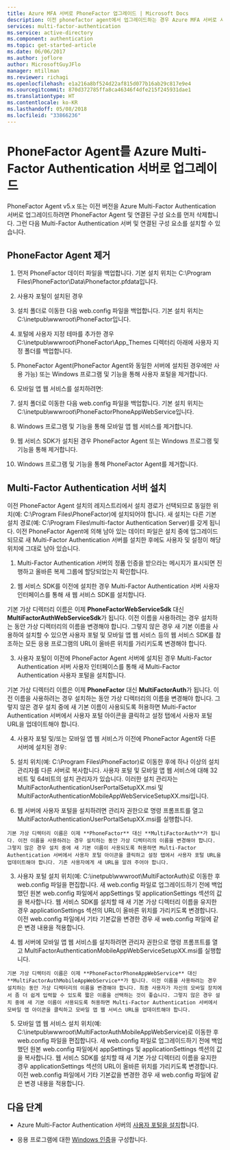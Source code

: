 ```yaml
---
title: Azure MFA 서버로 PhoneFactor 업그레이드 | Microsoft Docs
description: 이전 phonefactor agent에서 업그레이드하는 경우 Azure MFA 서버로 시작합니다.
services: multi-factor-authentication
ms.service: active-directory
ms.component: authentication
ms.topic: get-started-article
ms.date: 06/06/2017
ms.author: joflore
author: MicrosoftGuyJFlo
manager: mtillman
ms.reviewer: richagi
ms.openlocfilehash: e1a216a8bf524d22af815d077b16ab29c817e9e4
ms.sourcegitcommit: 870d372785ffa8ca46346f4dfe215f245931dae1
ms.translationtype: HT
ms.contentlocale: ko-KR
ms.lasthandoff: 05/08/2018
ms.locfileid: "33866236"
---
```

# <a name="upgrade-the-phonefactor-agent-to-azure-multi-factor-authentication-server"></a>PhoneFactor Agent를 Azure Multi-Factor Authentication 서버로 업그레이드

PhoneFactor Agent v5.x 또는 이전 버전을 Azure Multi-Factor Authentication 서버로 업그레이드하려면 PhoneFactor Agent 및 연결된 구성 요소를 먼저 삭제합니다. 그런 다음 Multi-Factor Authentication 서버 및 연결된 구성 요소를 설치할 수 있습니다.

## <a name="uninstall-the-phonefactor-agent"></a>PhoneFactor Agent 제거

1. 먼저 PhoneFactor 데이터 파일을 백업합니다. 기본 설치 위치는 C:\Program Files\PhoneFactor\Data\Phonefactor.pfdata입니다.

2. 사용자 포털이 설치된 경우
  1. 설치 폴더로 이동한 다음 web.config 파일을 백업합니다. 기본 설치 위치는 C:\inetpub\wwwroot\PhoneFactor입니다.

  2. 포털에 사용자 지정 테마를 추가한 경우 C:\inetpub\wwwroot\PhoneFactor\App_Themes 디렉터리 아래에 사용자 지정 폴더를 백업합니다.

  3. PhoneFactor Agent(PhoneFactor Agent와 동일한 서버에 설치된 경우에만 사용 가능) 또는 Windows 프로그램 및 기능을 통해 사용자 포털을 제거합니다.

3. 모바일 앱 웹 서비스를 설치하려면:

  1. 설치 폴더로 이동한 다음 web.config 파일을 백업합니다. 기본 설치 위치는 C:\inetpub\wwwroot\PhoneFactorPhoneAppWebService입니다.

  2. Windows 프로그램 및 기능을 통해 모바일 앱 웹 서비스를 제거합니다.

4. 웹 서비스 SDK가 설치된 경우 PhoneFactor Agent 또는 Windows 프로그램 및 기능을 통해 제거합니다.

5. Windows 프로그램 및 기능을 통해 PhoneFactor Agent를 제거합니다.

## <a name="install-the-multi-factor-authentication-server"></a>Multi-Factor Authentication 서버 설치

이전 PhoneFactor Agent 설치의 레지스트리에서 설치 경로가 선택되므로 동일한 위치(예: C:\Program Files\PhoneFactor)에 설치되어야 합니다. 새 설치는 다른 기본 설치 경로(예: C:\Program Files\multi-factor Authentication Server)를 갖게 됩니다. 이전 PhoneFactor Agent에 의해 남아 있는 데이터 파일은 설치 중에 업그레이드되므로 새 Multi-Factor Authentication 서버를 설치한 후에도 사용자 및 설정이 해당 위치에 그대로 남아 있습니다.

1. Multi-Factor Authentication 서버의 정품 인증을 받으라는 메시지가 표시되면 진행하고 올바른 복제 그룹에 할당되었는지 확인합니다.

2. 웹 서비스 SDK를 이전에 설치한 경우 Multi-Factor Authentication 서버 사용자 인터페이스를 통해 새 웹 서비스 SDK를 설치합니다.

  기본 가상 디렉터리 이름은 이제 **PhoneFactorWebServiceSdk** 대신 **MultiFactorAuthWebServiceSdk**가 됩니다. 이전 이름을 사용하려는 경우 설치하는 동안 가상 디렉터리의 이름을 변경해야 합니다. 그렇지 않은 경우 새 기본 이름을 사용하여 설치할 수 있으면 사용자 포털 및 모바일 앱 웹 서비스 등의 웹 서비스 SDK를 참조하는 모든 응용 프로그램의 URL이 올바른 위치를 가리키도록 변경해야 합니다.

3. 사용자 포털이 이전에 PhoneFactor Agent 서버에 설치된 경우 Multi-Factor Authentication 서버 사용자 인터페이스를 통해 새 Multi-Factor Authentication 사용자 포털을 설치합니다.

  기본 가상 디렉터리 이름은 이제 **PhoneFactor** 대신 **MultiFactorAuth**가 됩니다. 이전 이름을 사용하려는 경우 설치하는 동안 가상 디렉터리의 이름을 변경해야 합니다. 그렇지 않은 경우 설치 중에 새 기본 이름이 사용되도록 허용하면 Multi-Factor Authentication 서버에서 사용자 포털 아이콘을 클릭하고 설정 탭에서 사용자 포털 URL을 업데이트해야 합니다.

4. 사용자 포털 및/또는 모바일 앱 웹 서비스가 이전에 PhoneFactor Agent와 다른 서버에 설치된 경우:

  1. 설치 위치(예: C:\Program Files\PhoneFactor)로 이동한 후에 하나 이상의 설치 관리자를 다른 서버로 복사합니다. 사용자 포털 및 모바일 앱 웹 서비스에 대해 32비트 및 64비트의 설치 관리자가 있습니다. 이러한 설치 관리자는 MultiFactorAuthenticationUserPortalSetupXX.msi 및 MultiFactorAuthenticationMobileAppWebServiceSetupXX.msi입니다.

  2. 웹 서버에 사용자 포털을 설치하려면 관리자 권한으로 명령 프롬프트를 열고 MultiFactorAuthenticationUserPortalSetupXX.msi를 실행합니다.

    기본 가상 디렉터리 이름은 이제 **PhoneFactor** 대신 **MultiFactorAuth**가 됩니다. 이전 이름을 사용하려는 경우 설치하는 동안 가상 디렉터리의 이름을 변경해야 합니다. 그렇지 않은 경우 설치 중에 새 기본 이름이 사용되도록 허용하면 Multi-Factor Authentication 서버에서 사용자 포털 아이콘을 클릭하고 설정 탭에서 사용자 포털 URL을 업데이트해야 합니다. 기존 사용자에게 새 URL을 알려 주어야 합니다.

  3. 사용자 포털 설치 위치(예: C:\inetpub\wwwroot\MultiFactorAuth)로 이동한 후 web.config 파일을 편집합니다. 새 web.config 파일로 업그레이드하기 전에 백업했던 원본 web.config 파일에서 appSettings 및 applicationSettings 섹션의 값을 복사합니다. 웹 서비스 SDK를 설치할 때 새 기본 가상 디렉터리 이름을 유지한 경우 applicationSettings 섹션의 URL이 올바른 위치를 가리키도록 변경합니다. 이전 web.config 파일에서 기타 기본값을 변경한 경우 새 web.config 파일에 같은 변경 내용을 적용합니다.

  4. 웹 서버에 모바일 앱 웹 서비스를 설치하려면 관리자 권한으로 명령 프롬프트를 열고 MultiFactorAuthenticationMobileAppWebServiceSetupXX.msi를 실행합니다.

    기본 가상 디렉터리 이름은 이제 **PhoneFactorPhoneAppWebService** 대신 **MultiFactorAuthMobileAppWebService**가 됩니다. 이전 이름을 사용하려는 경우 설치하는 동안 가상 디렉터리의 이름을 변경해야 합니다. 최종 사용자가 자신의 모바일 장치에서 좀 더 쉽게 입력할 수 있도록 짧은 이름을 선택하는 것이 좋습니다. 그렇지 않은 경우 설치 중에 새 기본 이름이 사용되도록 허용하면 Multi-Factor Authentication 서버에서 모바일 앱 아이콘을 클릭하고 모바일 앱 웹 서비스 URL을 업데이트해야 합니다.

  5. 모바일 앱 웹 서비스 설치 위치(예: C:\inetpub\wwwroot\MultiFactorAuthMobileAppWebService)로 이동한 후 web.config 파일을 편집합니다. 새 web.config 파일로 업그레이드하기 전에 백업했던 원본 web.config 파일에서 appSettings 및 applicationSettings 섹션의 값을 복사합니다. 웹 서비스 SDK를 설치할 때 새 기본 가상 디렉터리 이름을 유지한 경우 applicationSettings 섹션의 URL이 올바른 위치를 가리키도록 변경합니다. 이전 web.config 파일에서 기타 기본값을 변경한 경우 새 web.config 파일에 같은 변경 내용을 적용합니다.

## <a name="next-steps"></a>다음 단계

- Azure Multi-Factor Authentication 서버의 [사용자 포털을 설치](howto-mfaserver-deploy-userportal.md)합니다.

- 응용 프로그램에 대한 [Windows 인증](howto-mfaserver-windows.md)을 구성합니다. 
